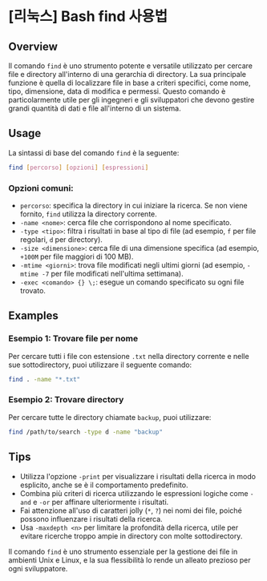 # [리눅스] Bash find 사용법

## Overview
Il comando `find` è uno strumento potente e versatile utilizzato per cercare file e directory all'interno di una gerarchia di directory. La sua principale funzione è quella di localizzare file in base a criteri specifici, come nome, tipo, dimensione, data di modifica e permessi. Questo comando è particolarmente utile per gli ingegneri e gli sviluppatori che devono gestire grandi quantità di dati e file all'interno di un sistema.

## Usage
La sintassi di base del comando `find` è la seguente:

```bash
find [percorso] [opzioni] [espressioni]
```

### Opzioni comuni:
- `percorso`: specifica la directory in cui iniziare la ricerca. Se non viene fornito, `find` utilizza la directory corrente.
- `-name <nome>`: cerca file che corrispondono al nome specificato.
- `-type <tipo>`: filtra i risultati in base al tipo di file (ad esempio, `f` per file regolari, `d` per directory).
- `-size <dimensione>`: cerca file di una dimensione specifica (ad esempio, `+100M` per file maggiori di 100 MB).
- `-mtime <giorni>`: trova file modificati negli ultimi giorni (ad esempio, `-mtime -7` per file modificati nell'ultima settimana).
- `-exec <comando> {} \;`: esegue un comando specificato su ogni file trovato.

## Examples
### Esempio 1: Trovare file per nome
Per cercare tutti i file con estensione `.txt` nella directory corrente e nelle sue sottodirectory, puoi utilizzare il seguente comando:

```bash
find . -name "*.txt"
```

### Esempio 2: Trovare directory
Per cercare tutte le directory chiamate `backup`, puoi utilizzare:

```bash
find /path/to/search -type d -name "backup"
```

## Tips
- Utilizza l'opzione `-print` per visualizzare i risultati della ricerca in modo esplicito, anche se è il comportamento predefinito.
- Combina più criteri di ricerca utilizzando le espressioni logiche come `-and` e `-or` per affinare ulteriormente i risultati.
- Fai attenzione all'uso di caratteri jolly (`*`, `?`) nei nomi dei file, poiché possono influenzare i risultati della ricerca.
- Usa `-maxdepth <n>` per limitare la profondità della ricerca, utile per evitare ricerche troppo ampie in directory con molte sottodirectory.

Il comando `find` è uno strumento essenziale per la gestione dei file in ambienti Unix e Linux, e la sua flessibilità lo rende un alleato prezioso per ogni sviluppatore.
